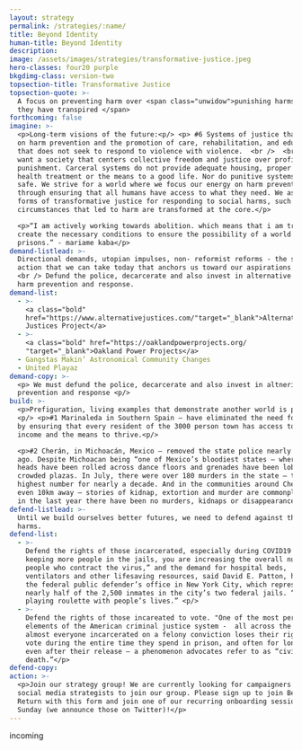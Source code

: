 ```yaml
---
layout: strategy
permalink: /strategies/:name/
title: Beyond Identity
human-title: Beyond Identity
description:
image: /assets/images/strategies/transformative-justice.jpeg
hero-classes: four20 purple
bkgdimg-class: version-two
topsection-title: Transformative Justice
topsection-quote: >-
  A focus on preventing harm over <span class="unwidow">punishing harms once
  they have transpired </span>
forthcoming: false
imagine: >-
  <p>Long-term visions of the future:<p/> <p> #6 Systems of justice that center
  on harm prevention and the promotion of care, rehabilitation, and education,
  that does not seek to respond to violence with violence.  <br />  <br />  We
  want a society that centers collective freedom and justice over profit and
  punishment. Carceral systems do not provide adequate housing, proper mental
  health treatment or the means to a good life. Nor do punitive systems keep us
  safe. We strive for a world where we focus our energy on harm prevention,
  through ensuring that all humans have access to what they need. We aspire to
  forms of transformative justice for responding to social harms, such that the
  circumstances that led to harm are transformed at the core.</p>

  <p>“I am actively working towards abolition. which means that i am trying to
  create the necessary conditions to ensure the possibility of a world without
  prisons.” - mariame kaba</p>
demand-listlead: >-
  Directional demands, utopian impulses, non- reformist reforms - the small
  action that we can take today that anchors us toward our aspirations. <br />
  <br /> Defund the police, decarcerate and also invest in alternative modes of 
  harm prevention and response.
demand-list:
  - >-
    <a class="bold"
    href="https://www.alternativejustices.com/"target="_blank">Alternative
    Justices Project</a>
  - >-
    <a class="bold" href="https://oaklandpowerprojects.org/
    "target="_blank">Oakland Power Projects</a>
  - Gangstas Makin’ Astronomical Community Changes
  - United Playaz
demand-copy: >-
  <p> We must defund the police, decarcerate and also invest in altnerive harm
  prevention and response <p/> 
build: >-
  <p>Prefiguration, living examples that demonstrate another world is possible:
  <p/> <p>#1 Marinaleda in Southern Spain — have eliminated the need for police
  by ensuring that every resident of the 3000 person town has access to housing,
  income and the means to thrive.<p/>

  <p>#2 Cherán, in Michoacán, Mexico — removed the state police nearly a decade
  ago. Despite Michoacan being “one of Mexico’s bloodiest states — where severed
  heads have been rolled across dance floors and grenades have been lobbed into
  crowded plazas. In July, there were over 180 murders in the state — the
  highest number for nearly a decade. And in the communities around Cheran — not
  even 10km away — stories of kidnap, extortion and murder are commonplace.” —
  in the last year there have been no murders, kidnaps or disappearances.<p/>
defend-listlead: >-
  Until we build ourselves better futures, we need to defend against the worst
  harms.
defend-list:
  - >-
    Defend the rights of those incarcerated, especially during COVID19 - “By
    keeping more people in the jails, you are increasing the overall number of
    people who contract the virus,” and the demand for hospital beds,
    ventilators and other lifesaving resources, said David E. Patton, head of
    the federal public defender’s office in New York City, which represents
    nearly half of the 2,500 inmates in the city’s two federal jails. “They are
    playing roulette with people’s lives.” <p/>
  - >-
    Defend the rights of those incareated to vote. "One of the most perverse
    elements of the American criminal justice system -  all across the country,
    almost everyone incarcerated on a felony conviction loses their right to
    vote during the entire time they spend in prison, and often for long periods
    even after their release — a phenomenon advocates refer to as “civic
    death.”</p>
defend-copy:
action: >-
  <p>Join our strategy group! We are currently looking for campaigners and
  social media strategists to join our group. Please sign up to join Beyond
  Return with this form and join one of our recurring onboarding sessions on
  Sunday (we announce those on Twitter)!</p>
---
```


incoming
